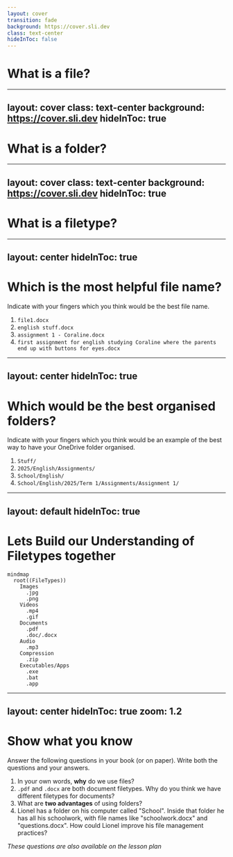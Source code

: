 ```yaml
---
layout: cover
transition: fade
background: https://cover.sli.dev
class: text-center
hideInToc: false
---
```


# What is a file?

---
layout: cover
class: text-center
background: https://cover.sli.dev
hideInToc: true
---

# What is a folder?

---
layout: cover
class: text-center
background: https://cover.sli.dev
hideInToc: true
---

# What is a filetype?

---
layout: center
hideInToc: true
---

# Which is the most helpful file name?

Indicate with your fingers which you think would be the best file name.

1. `file1.docx`
2. `english stuff.docx`
3. <span v-mark.circle.green>`assignment 1 - Coraline.docx`</span>
4. `first assignment for english studying Coraline where the parents end up with buttons for eyes.docx`

---
layout: center
hideInToc: true
---

# Which would be the best organised folders?

Indicate with your fingers which you think would be an example of the best way to have your OneDrive folder organised.

1. `Stuff/`
2. <span v-mark.circle.green>`2025/English/Assignments/`</span>
3. <span v-mark.circle.green>`School/English/`</span>
4. `School/English/2025/Term 1/Assignments/Assignment 1/`


---
layout: default
hideInToc: true
---

# Lets Build our Understanding of Filetypes together

```mermaid
mindmap
  root((FileTypes))
    Images
      .jpg
      .png
    Videos
      .mp4
      .gif
    Documents
      .pdf
      .doc/.docx
    Audio
      .mp3
    Compression
      .zip
    Executables/Apps
      .exe
      .bat
      .app
```

---
layout: center
hideInToc: true
zoom: 1.2
---
# Show what you know

Answer the following questions in your book (or on paper). Write both the questions and your answers.

1. In your own words, **why** do we use files?
2. `.pdf` and `.docx` are both document filetypes. Why do you think we have different filetypes for documents?
3. What are **two advantages** of using folders?
4. Lionel has a folder on his computer called "School". Inside that folder he has all his schoolwork, with file names like "schoolwork.docx" and "questions.docx". How could Lionel improve his file management practices?

*These questions are also available on the lesson plan*
